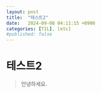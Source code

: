 ```yaml
---
layout: post
title:  "테스트2"
date:   2024-09-08 04:11:15 +0900
categories: [TIL], [etc]
#published: false
---
```


# 테스트2
> 안녕하세요.
